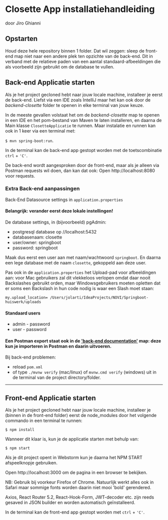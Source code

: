 # Closette App installatiehandleiding

door Jiro Ghianni

## Opstarten

Houd deze hele repository binnen 1 folder. Dat wil zeggen: sleep de front-end map niet naar een andere plek ten opzichte van de back-end. Dit in verband met de relatieve paden van een aantal standaard-afbeeldingen die als voorbeeld zijn gebruikt om de database te vullen.

## Back-end Applicatie starten
Als je het project gecloned hebt naar jouw locale machine, installeer je eerst de back-end. Liefst via een IDE zoals IntelliJ maar het kan ook door de _backend-closette_ folder te openen in elke terminal van jouw keuze.

In de meeste gevallen volstaat het om de _backend-closette_ map te openen in een IDE en het pom-bestand van Maven te laten installeren, en daarna de Main klasse `ClosetteApplicatie` te runnen. Maar instalatie en runnen kan ook in 1 keer via een terminal met:

`$ mvn spring-boot:run`.

In de terminal kan de back-end app gestopt worden met de toetscombinatie `ctrl` + `'C'`.

De back-end wordt aangesproken door de front-end, maar als je alleen via Postman requests wil doen, dan kan dat ook: Open http://localhost:8080 voor requests.

### Extra Back-end aanpassingen

Back-End Datasource settings in `application.properties`

#### Belangrijk: verander eerst deze lokale instellingen!

De database settings, in (bijvoorbeeld) pgAdmin:
* postgresql database op //localhost:5432
* databasenaam: closette
* user/owner: springboot
* password: springboot

Maak dus eerst een user aan met naam/wachtwoord `springboot`. En daarna een lege database met de naam `closette`, gekoppeld aan deze user.

Pas ook in de `application.properties` het Upload-pad voor afbeeldingen aan: voor Mac gebruikers zal dit vlekkeloos verlopen omdat daar nooit Backslashes gebruikt orden, maar Windowsgebruikers moeten opletten dat er soms een Backslash in hun code nodig is waar een Slash moet staan:

`my.upload_location= /Users/jolarti/IdeaProjects/NOVI/Springboot-huiswerk/uploads`

#### Standaard users

* admin - password
* user - password

#### Een Postman export staat ook in de ['back-end documentation'](../backend-closette/documentation/Jiro_Closette_data.postman_collection.json) map: deze kun je importeren in Postman en daarin uitvoeren.

Bij back-end problemen:
* reload `pom.xml`
* of type `./mvnw verify` (mac/linux) of `mvnw.cmd verify` (windows) uit in de terminal van de project directory/folder.


---

## Front-end Applicatie starten
Als je het project gecloned hebt naar jouw locale machine, installeer je (binnen in de front-end folder) eerst de node_modules door het volgende commando in een terminal te runnen:

`$ npm install`

Wanneer dit klaar is, kun je de applicatie starten met behulp van:

`$ npm start`

Als je dit project opent in Webstorm kun je daarna het NPM START afspeelknopje gebruiken.

Open http://localhost:3000 om de pagina in een browser te bekijken. 

NB: Gebruik bij voorkeur Firefox of Chrome. Natuurlijk werkt alles ook in Safari maar sommige fonts worden daarin niet mooi 'bold' gerendered.

Axios, React Router 5.2, React-Hook-Form, JWT-decoder etc. zijn reeds gesaved in JSON builder en worden automatisch geïnstalleerd.

In de terminal kan de front-end app gestopt worden met `ctrl` + `'C'`.


